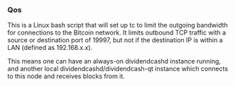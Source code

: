 ### Qos ###

This is a Linux bash script that will set up tc to limit the outgoing bandwidth for connections to the Bitcoin network. It limits outbound TCP traffic with a source or destination port of 19997, but not if the destination IP is within a LAN (defined as 192.168.x.x).

This means one can have an always-on dividendcashd instance running, and another local dividendcashd/dividendcash-qt instance which connects to this node and receives blocks from it.
